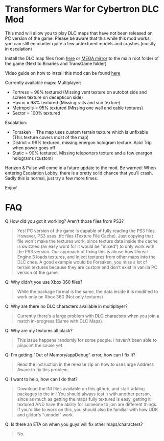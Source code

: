 # Transformers War for Cybertron DLC Mod
This mod will allow you to play DLC maps that have not been released on PC version of the game.
Please be aware that this while this mod works, you can still encounter quite a few untextured models and crashes (mostly in escalation)


Install the DLC map files from [here](https://drive.google.com/file/d/1LLXrvFu_xcOJApxmJWvPYoIMhu0_lqla/view?usp=sharing) or [MEGA mirror](https://mega.nz/file/NkdnwB4a#nf5YrudGWXjeboqeKADTmX9Uyj9TLd9E45P3kHmgh5c) to the main root folder of the game (Next to Binaries and TransGame folder)

Video guide on how to install this mod can be found [here](https://www.youtube.com/watch?v=x4htr8eVzZE)

Currently available maps:
Multiplayer:
- Fortress = 98% textured (Missing vent texture on autobot side and screen texture on decepticon side)
- Havoc = 98% textured (Missing rails and sun texture)
- Metropolis = 95% textured (Missing one wall and cable textures)
- Sector = 100% textured

Escalation:
- Forsaken = The map uses custom terrain texture which is unfixable (This texture covers most of the map)
- District = 99% textured, missing energon hologram texture. Acid Trip when power goes off
- Static = 90% textured, Missing teleporters texture and a few energon holograms (custom)


Horizon & Pulse will come in a future update to the mod.
Be warned: When entering Escalation Lobby, there is a pretty solid chance that you'll crash. Sadly this is normal, just try a few more times.

Enjoy!

#  FAQ

Q:How did you got it working? Aren't those files from PS3?
> Yes! PC version of the game is capable of fully reading the PS3 files. However, PS3 uses .tfc files (Texture File Cache). Just copying that file won't make the textures work, since texture data inside the cache is swizzled (an easy word for it would be "mixed") to only work with the PS3 version.
Our approach of fixing this is abuse how Unreal Engine 3 loads textures, and inject textures from other maps into the DLC ones. A good example would be Forsaken, you miss a lot of terrain textures because they are custom and don't exist in vanilla PC version of the game.

Q: Why didn't you use Xbox 360 files?
> While the package format is the same, the data inside it is modified to work only on Xbox 360 (Not only textures)

Q: Why are there no DLC characters available in multiplayer?
> Currently there's a large problem with DLC characters when you join a match in-progress (Same with DLC Maps). 

Q: Why are my textures all black?
> This issue happens randomly for some people. I haven't been able to pinpoint the cause yet.

Q: I'm getting "Out of Memory/appDebug" error, how can I fix it?
> Read the instruction in the release zip on how to use Large Address Aware to fix this problem.

Q: I want to help, how can I do that?
> Download the INI files available on this github, and start adding packages to the ini! You should always test it with another person, since as much as getting the maps fully textured is easy, getting it textured AND have the ability for someone to join are different things. If you'd like to work on this, you should also be familiar with how UDK and gildor's "umodel" work.

Q: Is there an ETA on when you guys will fix other maps/characters?
> No.
